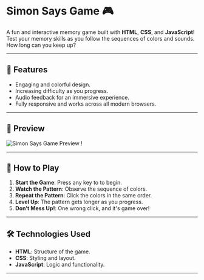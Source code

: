 # Simon Says Game 🎮

A fun and interactive memory game built with **HTML**, **CSS**, and **JavaScript**! Test your memory skills as you follow the sequences of colors and sounds. How long can you keep up?

---

## 🚀 Features
- Engaging and colorful design.
- Increasing difficulty as you progress.
- Audio feedback for an immersive experience.
- Fully responsive and works across all modern browsers.

---

## 📸 Preview
![Simon Says Game Preview !](https://github.com/user-attachments/assets/9abcf02b-d848-4215-b2f0-f1993262b5c7)


 
---

## 📖 How to Play
1. **Start the Game**: Press any key to to begin.
2. **Watch the Pattern**: Observe the sequence of colors.
3. **Repeat the Pattern**: Click the colors in the same order.
4. **Level Up**: The pattern gets longer as you progress.
5. **Don’t Mess Up!**: One wrong click, and it's game over!

---

## 🛠️ Technologies Used
- **HTML**: Structure of the game.
- **CSS**: Styling and layout.
- **JavaScript**: Logic and functionality.

---


